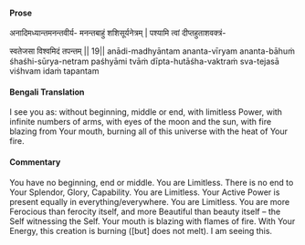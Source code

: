 #### Prose 

अनादिमध्यान्तमनन्तवीर्य-
मनन्तबाहुं शशिसूर्यनेत्रम् |
पश्यामि त्वां दीप्तहुताशवक्त्रं-

स्वतेजसा विश्वमिदं तपन्तम् || 19||
anādi-madhyāntam ananta-vīryam
ananta-bāhuṁ śhaśhi-sūrya-netram
paśhyāmi tvāṁ dīpta-hutāśha-vaktraṁ
sva-tejasā viśhvam idaṁ tapantam

 #### Bengali Translation 

I see you as: without beginning, middle or end, with limitless Power, with infinite numbers of arms, with eyes of the moon and the sun, with fire blazing from Your mouth, burning all of this universe with the heat of Your fire. 

 #### Commentary 

You have no beginning, end or middle. You are Limitless. There is no end to Your Splendor, Glory, Capability. You are Limitless. Your Active Power is present equally in everything/everywhere. You are Limitless. You are more Ferocious than ferocity itself, and more Beautiful than beauty itself – the Self witnessing the Self. Your mouth is blazing with flames of fire. With Your Energy, this creation is burning ([but] does not melt). I am seeing this.